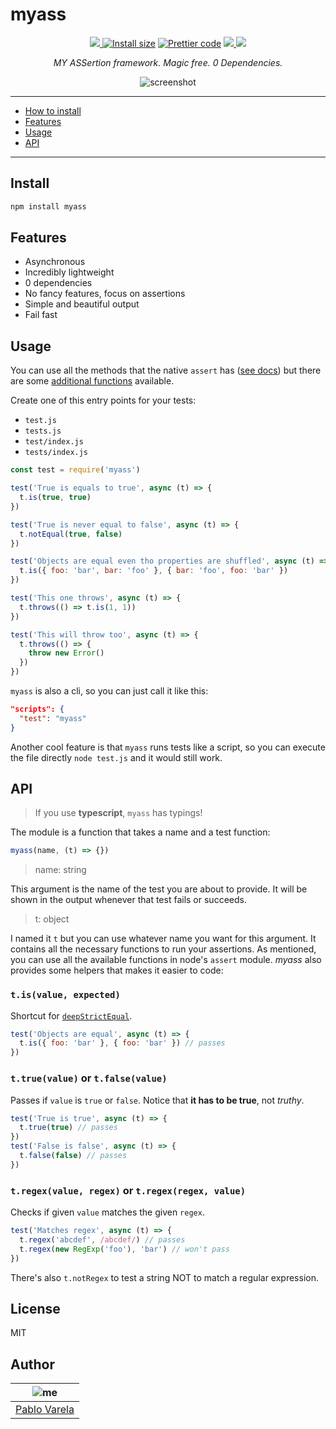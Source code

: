 # myass

<p align="center">
  <a href="https://travis-ci.org/pablopunk/myass"><img src="https://img.shields.io/travis/pablopunk/myass.svg" /> </a>
  <a href="https://packagephobia.now.sh/result?p=myass"><img src="https://packagephobia.now.sh/badge?p=myass" alt="Install size"></a>
  <a href="https://github.com/prettier/prettier"><img src="https://img.shields.io/badge/code_style-prettier-ff69b4.svg" alt="Prettier code"></a>
  <a href="https://github.com/pablopunk/miny"><img src="https://img.shields.io/badge/made_with-miny-1eced8.svg" /> </a>
  <a href="https://www.npmjs.com/package/myass"><img src="https://img.shields.io/npm/dt/myass.svg" /></a>
</p>

<p align="center">
  <i>MY ASSertion framework. Magic free. 0 Dependencies.</i>
</p>

<p align="center">
  <img src="https://file-vggefwrhbk.now.sh" alt="screenshot">
</p>

<hr>

- [How to install](#install)
- [Features](#features)
- [Usage](#usage)
- [API](#api)

<hr>

## Install

```bash
npm install myass
```

## Features

- Asynchronous
- Incredibly lightweight
- 0 dependencies
- No fancy features, focus on assertions
- Simple and beautiful output
- Fail fast

## Usage

You can use all the methods that the native `assert` has ([see docs](https://nodejs.org/api/assert.html)) but there are some [additional functions](#api) available.

Create one of this entry points for your tests:

- `test.js`
- `tests.js`
- `test/index.js`
- `tests/index.js`

```js
const test = require('myass')

test('True is equals to true', async (t) => {
  t.is(true, true)
})

test('True is never equal to false', async (t) => {
  t.notEqual(true, false)
})

test('Objects are equal even tho properties are shuffled', async (t) => {
  t.is({ foo: 'bar', bar: 'foo' }, { bar: 'foo', foo: 'bar' })
})

test('This one throws', async (t) => {
  t.throws(() => t.is(1, 1))
})

test('This will throw too', async (t) => {
  t.throws(() => {
    throw new Error()
  })
})
```

`myass` is also a cli, so you can just call it like this:

```json
"scripts": {
  "test": "myass"
}
```

Another cool feature is that `myass` runs tests like a script, so you
can execute the file directly `node test.js` and it would still work.

## API

> If you use **typescript**, `myass` has typings!

The module is a function that takes a name and a test function:

```js
myass(name, (t) => {})
```

> name: string

This argument is the name of the test you are about to provide. It will be shown in the output whenever that test fails or succeeds.

> t: object

I named it `t` but you can use whatever name you want for this argument. It contains all the necessary functions to run your assertions. As mentioned, you can use all the available functions in node's `assert` module. _myass_ also provides some helpers that makes it easier to code:

### `t.is(value, expected)`

Shortcut for [`deepStrictEqual`](https://nodejs.org/api/assert.html#assert_assert_deepstrictequal_actual_expected_message).

```js
test('Objects are equal', async (t) => {
  t.is({ foo: 'bar' }, { foo: 'bar' }) // passes
})
```

### `t.true(value)` or `t.false(value)`

Passes if `value` is `true` or `false`. Notice that **it has to be true**, not _truthy_.

```js
test('True is true', async (t) => {
  t.true(true) // passes
})
test('False is false', async (t) => {
  t.false(false) // passes
})
```

### `t.regex(value, regex)` or `t.regex(regex, value)`

Checks if given `value` matches the given `regex`.

```js
test('Matches regex', async (t) => {
  t.regex('abcdef', /abcdef/) // passes
  t.regex(new RegExp('foo'), 'bar') // won't pass
})
```

There's also `t.notRegex` to test a string NOT to match a regular expression.

## License

MIT

## Author

| ![me](https://gravatar.com/avatar/fa50aeff0ddd6e63273a068b04353d9d?size=100) |
| ---------------------------------------------------------------------------- |
| [Pablo Varela](https://pablo.im)                                           |
